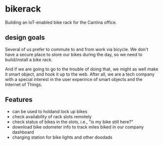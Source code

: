 bikerack
========

Building an IoT-enabled bike rack for the Cantina office.

## design goals

Several of us prefer to commute to and from work via bicycle. We don't have a secure place to store our bikes during the day, so we need to build/install a bike rack.

And if we are going to go to the trouble of doing that, we might as well make it smart object, and hook it up to the web. After all, we are a tech company with a special interest in the user experince of smart objects and the Internet of Things.

## Features

* can be used to holdand lock up bikes
* check availability of rack slots remotely
* check status of bikes in the slots, i.e., "is my bike still here?"
* download bike odometer info to track miles biked in our company dashboard
* charging station for bike lights and other doodads

